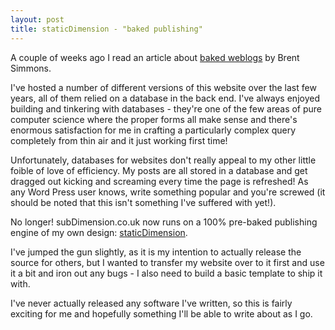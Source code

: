 ```yaml
---
layout: post
title: staticDimension - "baked publishing"
---
```


A couple of weeks ago I read an article about [baked weblogs](http://inessential.com/2011/03/16/a_plea_for_baked_weblogs) by Brent Simmons.

I've hosted a number of different versions of this website over the last few years, all of them relied on a database in the back end. I've always enjoyed building and tinkering with databases - they're one of the few areas of pure computer science where the proper forms all make sense and there's enormous satisfaction for me in crafting a particularly complex query completely from thin air and it just working first time!

Unfortunately, databases for websites don't really appeal to my other little foible of love of efficiency. My posts are all stored in a database and get dragged out kicking and screaming every time the page is refreshed! As any Word Press user knows, write something popular and you're screwed (it should be noted that this isn't something I've suffered with yet!).

No longer! subDimension.co.uk now runs on a 100% pre-baked publishing engine of my own design: [staticDimension](/pages/projects.html).

I've jumped the gun slightly, as it is my intention to actually release the source for others, but I wanted to transfer my website over to it first and use it a bit and iron out any bugs - I also need to build a basic template to ship it with.

I've never actually released any software I've written, so this is fairly exciting for me and hopefully something I'll be able to write about as I go.